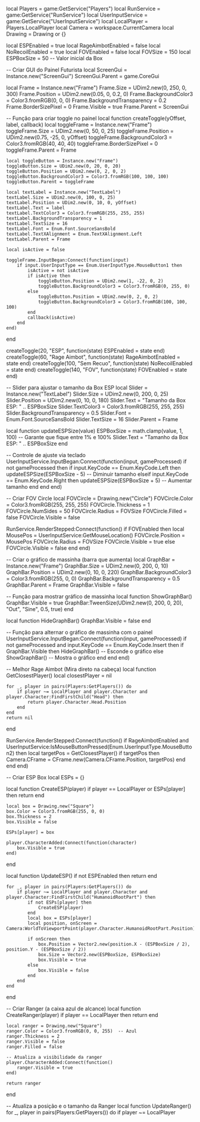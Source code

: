 local Players = game:GetService("Players")
local RunService = game:GetService("RunService")
local UserInputService = game:GetService("UserInputService")
local LocalPlayer = Players.LocalPlayer
local Camera = workspace.CurrentCamera
local Drawing = Drawing or {}

local ESPEnabled = true
local RageAimbotEnabled = false
local NoRecoilEnabled = true
local FOVEnabled = false
local FOVSize = 150
local ESPBoxSize = 50  -- Valor inicial da Box

-- Criar GUI do Painel Futurista
local ScreenGui = Instance.new("ScreenGui")
ScreenGui.Parent = game.CoreGui

local Frame = Instance.new("Frame")
Frame.Size = UDim2.new(0, 250, 0, 300)
Frame.Position = UDim2.new(0.05, 0, 0.2, 0)
Frame.BackgroundColor3 = Color3.fromRGB(0, 0, 0)
Frame.BackgroundTransparency = 0.2
Frame.BorderSizePixel = 0
Frame.Visible = true
Frame.Parent = ScreenGui

-- Função para criar toggle no painel
local function createToggle(yOffset, label, callback)
    local toggleFrame = Instance.new("Frame")
    toggleFrame.Size = UDim2.new(0, 50, 0, 25)
    toggleFrame.Position = UDim2.new(0.75, -25, 0, yOffset)
    toggleFrame.BackgroundColor3 = Color3.fromRGB(40, 40, 40)
    toggleFrame.BorderSizePixel = 0
    toggleFrame.Parent = Frame

    local toggleButton = Instance.new("Frame")
    toggleButton.Size = UDim2.new(0, 20, 0, 20)
    toggleButton.Position = UDim2.new(0, 2, 0, 2)
    toggleButton.BackgroundColor3 = Color3.fromRGB(100, 100, 100)
    toggleButton.Parent = toggleFrame

    local textLabel = Instance.new("TextLabel")
    textLabel.Size = UDim2.new(0, 100, 0, 25)
    textLabel.Position = UDim2.new(0, 10, 0, yOffset)
    textLabel.Text = label
    textLabel.TextColor3 = Color3.fromRGB(255, 255, 255)
    textLabel.BackgroundTransparency = 1
    textLabel.TextSize = 16
    textLabel.Font = Enum.Font.SourceSansBold
    textLabel.TextXAlignment = Enum.TextXAlignment.Left
    textLabel.Parent = Frame

    local isActive = false

    toggleFrame.InputBegan:Connect(function(input)
        if input.UserInputType == Enum.UserInputType.MouseButton1 then
            isActive = not isActive
            if isActive then
                toggleButton.Position = UDim2.new(1, -22, 0, 2)
                toggleButton.BackgroundColor3 = Color3.fromRGB(0, 255, 0)
            else
                toggleButton.Position = UDim2.new(0, 2, 0, 2)
                toggleButton.BackgroundColor3 = Color3.fromRGB(100, 100, 100)
            end
            callback(isActive)
        end
    end)
end

createToggle(20, "ESP", function(state) ESPEnabled = state end)
createToggle(60, "Rage Aimbot", function(state) RageAimbotEnabled = state end)
createToggle(100, "Sem Recuo", function(state) NoRecoilEnabled = state end)
createToggle(140, "FOV", function(state) FOVEnabled = state end)

-- Slider para ajustar o tamanho da Box ESP
local Slider = Instance.new("TextLabel")
Slider.Size = UDim2.new(0, 200, 0, 25)
Slider.Position = UDim2.new(0, 10, 0, 180)
Slider.Text = "Tamanho da Box ESP: " .. ESPBoxSize
Slider.TextColor3 = Color3.fromRGB(255, 255, 255)
Slider.BackgroundTransparency = 0.5
Slider.Font = Enum.Font.SourceSansBold
Slider.TextSize = 16
Slider.Parent = Frame

local function updateESPSize(value)
    ESPBoxSize = math.clamp(value, 1, 100) -- Garante que fique entre 1% e 100%
    Slider.Text = "Tamanho da Box ESP: " .. ESPBoxSize
end

-- Controle de ajuste via teclado
UserInputService.InputBegan:Connect(function(input, gameProcessed)
    if not gameProcessed then
        if input.KeyCode == Enum.KeyCode.Left then
            updateESPSize(ESPBoxSize - 5)  -- Diminuir tamanho
        elseif input.KeyCode == Enum.KeyCode.Right then
            updateESPSize(ESPBoxSize + 5)  -- Aumentar tamanho
        end
    end
end)

-- Criar FOV Circle
local FOVCircle = Drawing.new("Circle")
FOVCircle.Color = Color3.fromRGB(255, 255, 255)
FOVCircle.Thickness = 1
FOVCircle.NumSides = 50
FOVCircle.Radius = FOVSize
FOVCircle.Filled = false
FOVCircle.Visible = false

RunService.RenderStepped:Connect(function()
    if FOVEnabled then
        local MousePos = UserInputService:GetMouseLocation()
        FOVCircle.Position = MousePos
        FOVCircle.Radius = FOVSize
        FOVCircle.Visible = true
    else
        FOVCircle.Visible = false
    end
end)

-- Criar o gráfico de massinha (barra que aumenta)
local GraphBar = Instance.new("Frame")
GraphBar.Size = UDim2.new(0, 200, 0, 10)
GraphBar.Position = UDim2.new(0, 10, 0, 220)
GraphBar.BackgroundColor3 = Color3.fromRGB(255, 0, 0)
GraphBar.BackgroundTransparency = 0.5
GraphBar.Parent = Frame
GraphBar.Visible = false

-- Função para mostrar gráfico de massinha
local function ShowGraphBar()
    GraphBar.Visible = true
    GraphBar:TweenSize(UDim2.new(0, 200, 0, 20), "Out", "Sine", 0.5, true)
end

local function HideGraphBar()
    GraphBar.Visible = false
end

-- Função para alternar o gráfico de massinha com o painel
UserInputService.InputBegan:Connect(function(input, gameProcessed)
    if not gameProcessed and input.KeyCode == Enum.KeyCode.Insert then
        if GraphBar.Visible then
            HideGraphBar()  -- Esconde o gráfico
        else
            ShowGraphBar()  -- Mostra o gráfico
        end
    end
end)

-- Melhor Rage Aimbot (Mira direto na cabeça)
local function GetClosestPlayer()
    local closestPlayer = nil

    for _, player in pairs(Players:GetPlayers()) do
        if player ~= LocalPlayer and player.Character and player.Character:FindFirstChild("Head") then
            return player.Character.Head.Position
        end
    end
    return nil
end

RunService.RenderStepped:Connect(function()
    if RageAimbotEnabled and UserInputService:IsMouseButtonPressed(Enum.UserInputType.MouseButton2) then
        local targetPos = GetClosestPlayer()
        if targetPos then
            Camera.CFrame = CFrame.new(Camera.CFrame.Position, targetPos)
        end
    end
end)

-- Criar ESP Box
local ESPs = {}

local function CreateESP(player)
    if player == LocalPlayer or ESPs[player] then return end

    local box = Drawing.new("Square")
    box.Color = Color3.fromRGB(255, 0, 0)
    box.Thickness = 2
    box.Visible = false

    ESPs[player] = box

    player.CharacterAdded:Connect(function(character)
        box.Visible = true
    end)
end

local function UpdateESP()
    if not ESPEnabled then return end

    for _, player in pairs(Players:GetPlayers()) do
        if player ~= LocalPlayer and player.Character and player.Character:FindFirstChild("HumanoidRootPart") then
            if not ESPs[player] then
                CreateESP(player)
            end
            local box = ESPs[player]
            local position, onScreen = Camera:WorldToViewportPoint(player.Character.HumanoidRootPart.Position)

            if onScreen then
                box.Position = Vector2.new(position.X - (ESPBoxSize / 2), position.Y - (ESPBoxSize / 2))
                box.Size = Vector2.new(ESPBoxSize, ESPBoxSize)
                box.Visible = true
            else
                box.Visible = false
            end
        end
    end
end

-- Criar Ranger (a caixa azul de alcance)
local function CreateRanger(player)
    if player == LocalPlayer then return end
    
    local ranger = Drawing.new("Square")
    ranger.Color = Color3.fromRGB(0, 0, 255)  -- Azul
    ranger.Thickness = 2
    ranger.Visible = false
    ranger.Filled = false
    
    -- Atualiza a visibilidade da ranger
    player.CharacterAdded:Connect(function()
        ranger.Visible = true
    end)

    return ranger
end

-- Atualiza a posição e o tamanho da Ranger
local function UpdateRanger()
    for _, player in pairs(Players:GetPlayers()) do
        if player ~= LocalPlayer
